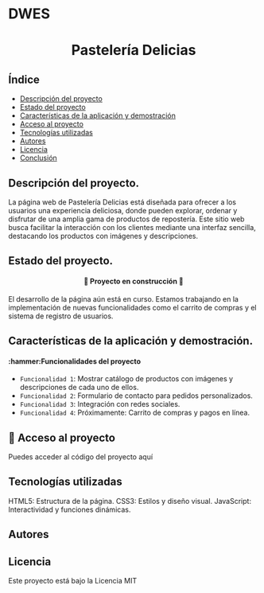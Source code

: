 # DWES
<h1 align="center">Pastelería Delicias </h1>
<h2>Índice</h2>

* [Descripción del proyecto](#descripción-del-proyecto)
* [Estado del proyecto](#Estado-del-proyecto)
* [Características de la aplicación y demostración](#Características-de-la-aplicación-y-demostración)
* [Acceso al proyecto](#acceso-proyecto)
* [Tecnologías utilizadas](#tecnologías-utilizadas)
* [Autores](#autores)
* [Licencia](#licencia)
* [Conclusión](#conclusión)

<h2>Descripción del proyecto.</h2>
La página web de Pastelería Delicias está diseñada para ofrecer a los usuarios una experiencia deliciosa, donde pueden explorar, ordenar y disfrutar de una amplia gama de productos de repostería. Este sitio web busca facilitar la interacción con los clientes mediante una interfaz sencilla, destacando los productos con imágenes y descripciones.

<h2>Estado del proyecto.</h2>

<h4 align="center">
  
:construction: Proyecto en construcción :construction:
</h4>
El desarrollo de la página aún está en curso. Estamos trabajando en la implementación de nuevas funcionalidades como el carrito de compras y el sistema de registro de usuarios.

<h2>Características de la aplicación y demostración.</h2>
<h4>
:hammer:Funcionalidades del proyecto
</h4>

- `Funcionalidad 1`: Mostrar catálogo de productos con imágenes y descripciones de cada uno de ellos.
- `Funcionalidad 2`: Formulario de contacto para pedidos personalizados.
- `Funcionalidad 3`: Integración con redes sociales.
- `Funcionalidad 4`: Próximamente: Carrito de compras y pagos en línea.

<h2>📁 Acceso al proyecto</h2>
Puedes acceder al código del proyecto <a href:"https://github.com/davidnoya/DWES">aquí</a>

<h2>Tecnologías utilizadas</h2>
HTML5: Estructura de la página.
CSS3: Estilos y diseño visual.
JavaScript: Interactividad y funciones dinámicas.

<h2>Autores</h2>

<h2>Licencia</h2>
Este proyecto está bajo la Licencia MIT
